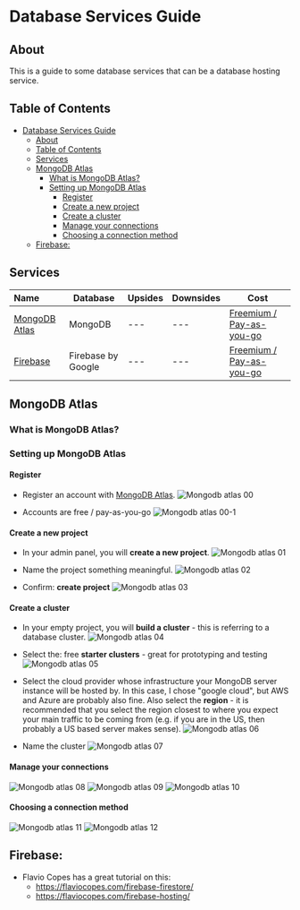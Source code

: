 # Database Services Guide

## About

This is a guide to some database services that can be a database hosting service. 

## Table of Contents

- [Database Services Guide](#database-services-guide)
  - [About](#about)
  - [Table of Contents](#table-of-contents)
  - [Services](#services)
  - [MongoDB Atlas](#mongodb-atlas)
    - [What is MongoDB Atlas?](#what-is-mongodb-atlas)
    - [Setting up MongoDB Atlas](#setting-up-mongodb-atlas)
      - [Register](#register)
      - [Create a new project](#create-a-new-project)
      - [Create a cluster](#create-a-cluster)
      - [Manage your connections](#manage-your-connections)
      - [Choosing a connection method](#choosing-a-connection-method)
  - [Firebase:](#firebase)

## Services

| Name | Database |  Upsides | Downsides | Cost | 
| :--- | --- |  --- | --- | --- | 
| [MongoDB Atlas](https://www.mongodb.com/cloud/atlas) | MongoDB |  --- | --- | [Freemium / Pay-as-you-go](https://www.mongodb.com/cloud/atlas/pricing) | 
| [Firebase](https://firebase.google.com/) | Firebase by Google |  --- | --- | [Freemium / Pay-as-you-go](https://firebase.google.com/pricing) | 


## MongoDB Atlas

### What is MongoDB Atlas?

### Setting up MongoDB Atlas

#### Register

* Register an account with [MongoDB Atlas](https://www.mongodb.com/download-center).
  ![Mongodb atlas 00](../assets/mongodb-atlas/mongodb-atlas-00.png)

* Accounts are free / pay-as-you-go
  ![Mongodb atlas 00-1](../assets/mongodb-atlas/mongodb-atlas-00-1.png)

#### Create a new project

* In your admin panel, you will **create a new project**.
  ![Mongodb atlas 01](../assets/mongodb-atlas/mongodb-atlas-01.png)

* Name the project something meaningful.
  ![Mongodb atlas 02](../assets/mongodb-atlas/mongodb-atlas-02.png)

* Confirm: **create project**
  ![Mongodb atlas 03](../assets/mongodb-atlas/mongodb-atlas-03.png)

#### Create a cluster

* In your empty project, you will **build a cluster** - this is referring to a database cluster.
  ![Mongodb atlas 04](../assets/mongodb-atlas/mongodb-atlas-04.png)

* Select the: free **starter clusters** - great for prototyping and testing
  ![Mongodb atlas 05](../assets/mongodb-atlas/mongodb-atlas-05.png)

* Select the cloud provider whose infrastructure your MongoDB server instance will be hosted by. In this case, I chose "google cloud", but AWS and Azure are probably also fine. Also select the **region** - it is recommended that you select the region closest to where you expect your main traffic to be coming from (e.g. if you are in the US, then probably a US based server makes sense).
  ![Mongodb atlas 06](../assets/mongodb-atlas/mongodb-atlas-06.png)

* Name the cluster
  ![Mongodb atlas 07](../assets/mongodb-atlas/mongodb-atlas-07.png)

#### Manage your connections
![Mongodb atlas 08](../assets/mongodb-atlas/mongodb-atlas-08.png)
![Mongodb atlas 09](../assets/mongodb-atlas/mongodb-atlas-09.png)
![Mongodb atlas 10](../assets/mongodb-atlas/mongodb-atlas-10.png)

#### Choosing a connection method

![Mongodb atlas 11](../assets/mongodb-atlas/mongodb-atlas-11.png)
![Mongodb atlas 12](../assets/mongodb-atlas/mongodb-atlas-12.png)



## Firebase:
* Flavio Copes has a great tutorial on this:
  * https://flaviocopes.com/firebase-firestore/
  * https://flaviocopes.com/firebase-hosting/

